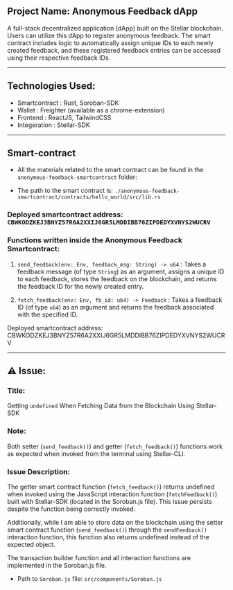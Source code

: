 ## Project Name: Anonymous Feedback dApp

A full-stack decentralized application (dApp) built on the Stellar blockchain. Users can utilize this dApp to register anonymous feedback. The smart contract includes logic to automatically assign unique IDs to each newly created feedback, and these registered feedback entries can be accessed using their respective feedback IDs.

---
## Technologies Used:
- Smartcontract : Rust, Soroban-SDK
- Wallet : Freighter (available as a chrome-extension)
- Frontend : ReactJS, TailwindCSS
- Integeration : Stellar-SDK
---

## Smart-contract

- All the materials related to the smart contract can be found in the ```anonymous-feedback-smartcontract``` folder:

- The path to the smart contract is:  ```./anonymous-feedback-smartcontract/contracts/hello_world/src/lib.rs```


### Deployed smartcontract address: ```CBWKODZKEJ3BNYZ57R6A2XXIJ6GR5LMDDIBB76ZIPDEDYXVNYS2WUCRV```

### Functions written inside the Anonymous Feedback Smartcontract: 

1. ```send_feedback(env: Env, feedback_msg: String) -> u64``` : Takes a feedback message (of type ```String```) as an argument, assigns a unique ID to each feedback, stores the feedback on the blockchain, and returns the feedback ID for the newly created entry. 

2. ```fetch_feedback(env: Env, fb_id: u64) -> Feedback``` : Takes a feedback ID (of type ```u64```) as an argument and returns the feedback associated with the specified ID.

Deployed smartcontract address: CBWKODZKEJ3BNYZ57R6A2XXIJ6GR5LMDDIBB76ZIPDEDYXVNYS2WUCRV

---

## ⚠️ Issue:

### Title: 
Getting ```undefined``` When Fetching Data from the Blockchain Using Stellar-SDK

### Note:
Both setter (```send_feedback()```) and getter (```fetch_feedback()```) functions work as expected when invoked from the terminal using Stellar-CLI.

### Issue Description: 
The getter smart contract function (```fetch_feedback()```) returns undefined when invoked using the JavaScript interaction function (```fetchFeedback()```) built with Stellar-SDK (located in the Soroban.js file). This issue persists despite the function being correctly invoked.

Additionally, while I am able to store data on the blockchain using the setter smart contract function (```send_feedback()```) through the ```sendFeedback()``` interaction function, this function also returns undefined instead of the expected object.
 
 
The transaction builder function and all interaction functions are implemented in the Soroban.js file.
- Path to ```Soroban.js``` file: ```src/components/Soroban.js```
